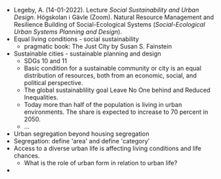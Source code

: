 - Legeby, A. (14-01-2022). Lecture _Social Sustainability and Urban Design_. Högskolan i Gävle (Zoom). Natural Resource Management and Resilience Building of Social-Ecological Systems (_Social-Ecological Urban Systems Planning and Design_).
- Equal living conditions - social sustainability
	- pragmatic book: The Just City by Susan S. Fainstein
- Sustainable cities - sustainable planning and design
	- SDGs 10 and 11
	- Basic condition for a sustainable community or city is an equal distribution of resources, both from an economic, social, and political perspective.
	- The global sustainablility goal Leave No One behind and Reduced Inequalities.
	- Today more than half of the population is living in urban environments. The share is expected to increase to 70 percent in 2050.
	- ...
- Urban segregation beyond housing segregation
- Segregation: define 'area' and define 'category'
- Access to a diverse urban life is affecting living conditions and life chances.
	- What is the role of urban form in relation to urban life?
-